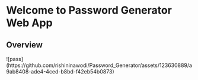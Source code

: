 <h1>Welcome to Password Generator Web App</h1>
<h2>Overview</h2>
![pass](https://github.com/rishininawodi/Password_Generator/assets/123630889/a9ab8408-ade4-4ced-b8bd-f42eb54b0873)
